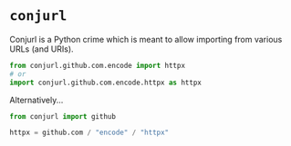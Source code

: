 # `conjurl`

Conjurl is a Python crime which is meant to allow importing from various URLs (and URIs).

```py
from conjurl.github.com.encode import httpx
# or
import conjurl.github.com.encode.httpx as httpx
```

Alternatively...
```py
from conjurl import github

httpx = github.com / "encode" / "httpx"
```
